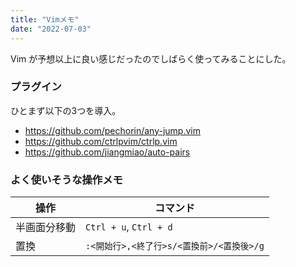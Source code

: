 ```yaml
---
title: "Vimメモ"
date: "2022-07-03"
---
```


Vim が予想以上に良い感じだったのでしばらく使ってみることにした。

### プラグイン

ひとまず以下の3つを導入。

- https://github.com/pechorin/any-jump.vim
- https://github.com/ctrlpvim/ctrlp.vim
- https://github.com/jiangmiao/auto-pairs

### よく使いそうな操作メモ

|  操作  |  コマンド  |
| ---- | ---- |
|  半画面分移動   |   `Ctrl + u`, `Ctrl + d`|
|  置換  |  `:<開始行>,<終了行>s/<置換前>/<置換後>/g`  |



